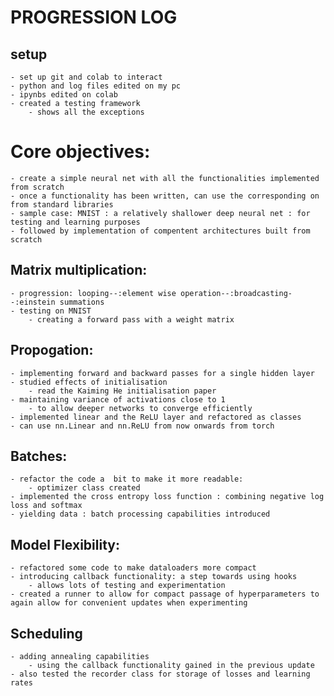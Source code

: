 # PROGRESSION LOG

## setup

	- set up git and colab to interact 
	- python and log files edited on my pc
	- ipynbs edited on colab
	- created a testing framework
		- shows all the exceptions 

# Core objectives:
	
	- create a simple neural net with all the functionalities implemented from scratch
	- once a functionality has been written, can use the corresponding on from standard libraries
	- sample case: MNIST : a relatively shallower deep neural net : for testing and learning purposes
	- followed by implementation of compentent architectures built from scratch

## Matrix multiplication:

	- progression: looping--:element wise operation--:broadcasting--:einstein summations
	- testing on MNIST
		- creating a forward pass with a weight matrix 

## Propogation:

	- implementing forward and backward passes for a single hidden layer
	- studied effects of initialisation 
		- read the Kaiming He initialisation paper
	- maintaining variance of activations close to 1 
		- to allow deeper networks to converge efficiently
	- implemented linear and the ReLU layer and refactored as classes
	- can use nn.Linear and nn.ReLU from now onwards from torch

## Batches:
	
	- refactor the code a  bit to make it more readable:
		- optimizer class created
	- implemented the cross entropy loss function : combining negative log loss and softmax 
	- yielding data : batch processing capabilities introduced 

## Model Flexibility:

	- refactored some code to make dataloaders more compact 
	- introducing callback functionality: a step towards using hooks
		- allows lots of testing and experimentation 
	- created a runner to allow for compact passage of hyperparameters to again allow for convenient updates when experimenting
	 

## Scheduling 

	- adding annealing capabilities 
		- using the callback functionality gained in the previous update
	- also tested the recorder class for storage of losses and learning rates
